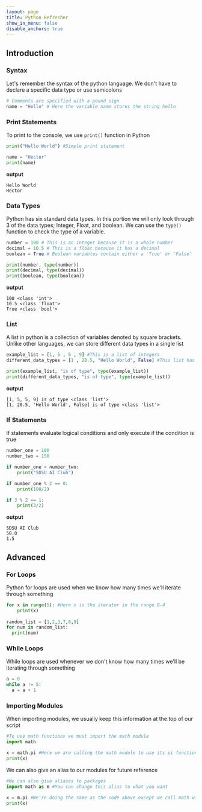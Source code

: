 ```yaml
---
layout: page
title: Python Refresher
show_in_menu: false
disable_anchors: true
---
```


## Introduction
### Syntax
Let's remember the syntax of the python language. We don't have to declare a specific data type or use semicolons
```python
# Comments are specified with a pound sign
name = "Hello" # Here the variable name stores the string hello
```

### Print Statements
To print to the console, we use ```print()``` function in Python
```python
print("Hello World") #Simple print statement

name = "Hector"
print(name)
```
**output**
```
Hello World
Hector
```

### Data Types
Python has six standard data types. In this portion we will only look through 3 of the data types; Integer, Float, and boolean. We can use the ```type()``` function to check the type of a variable.
```python
number = 100 # This is an integer because it is a whole number
decimal = 10.5 # This is a float because it has a decimal
boolean = True # Boolean variables contain either a 'True' or 'False'

print(number, type(number))
print(decimal, type(decimal))
print(boolean, type(boolean))
```
**output**
```
100 <class 'int'>
10.5 <class 'float'>
True <class 'bool'>
```

### List
A list in python is a collection of variables denoted by square brackets. Unlike other languages, we can store different data types in a single list

```python
example_list = [1, 5 , 5 , 9] #This is a list of integers
different_data_types = [1 , 20.5, "Hello World", False] #This list has different data types within and it still works

print(example_list, "is of type", type(example_list))
print(different_data_types, "is of type", type(example_list))
```
**output**
```
[1, 5, 5, 9] is of type <class 'list'>
[1, 20.5, 'Hello World', False] is of type <class 'list'>
```

### If Statements
If statements evaluate logical conditions and only execute if the condition is true
```python
number_one = 100
number_two = 150

if number_one < number_two:
    print("SDSU AI Club")

if number_one % 2 == 0:
    print(100/2)

if 3 % 2 == 1:
    print(3/2)
```
**output**
```
SDSU AI Club
50.0
1.5
```

## Advanced
### For Loops
Python for loops are used when we know how many times we'll iterate through something
```python
for x in range(5): #Here x is the iterater in the range 0-4
    print(x)
    
random_list = [1,2,3,7,8,9]
for num in random_list:
  print(num)
```

### While Loops
While loops are used whenever we don't know how many times we'll be iterating through something
```python
a = 0
while a != 5:
  a = a + 1
```

### Importing Modules
When importing modules, we usually keep this information at the top of our script
```python
#To use math functions we must import the math module
import math

x = math.pi #Here we are calling the math module to use its pi function
print(x)
```

We can also give an alias to our modules for future reference
```python
#We can also give aliases to packages
import math as m #You can change this alias to what you want

x = m.pi #We're doing the same as the code above except we call math with an alias 'm'
print(x)
```
